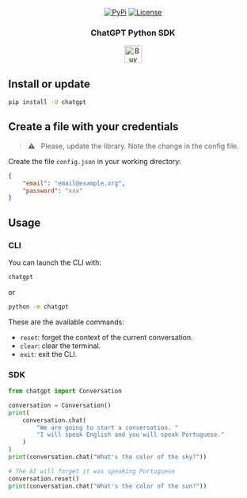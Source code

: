 <p align="center">
    <a href="https://pypi.python.org/pypi/chatgpt/"><img alt="PyPi" src="https://img.shields.io/pypi/v/chatgpt.svg?style=flat-square"></a>
    <a href="https://github.com/labteral/chatgpt-python/blob/master/LICENSE"><img alt="License" src="https://img.shields.io/github/license/labteral/chatgpt-python.svg?style=flat-square"></a>
</p>

<h3 align="center">
    <b>ChatGPT Python SDK</b>
</h3>

<p align="center">
    <a href="https://www.buymeacoffee.com/brunneis" target="_blank"><img src="https://cdn.buymeacoffee.com/buttons/default-orange.png" alt="Buy Me A Coffee" height="35px"></a>
</p>

## Install or update
```bash
pip install -U chatgpt
```


## Create a file with your credentials
> :warning: &nbsp; Please, update the library. Note the change in the config file.

Create the file `config.json` in your working directory: 

```json
{
    "email": "email@example.org",
    "password": "xxx"
}
```


## Usage
### CLI
You can launch the CLI with:
```bash
chatgpt
```
or
```bash
python -m chatgpt
```

These are the available commands:
- `reset`: forget the context of the current conversation.
- `clear`: clear the terminal.
- `exit`: exit the CLI.

### SDK
```python
from chatgpt import Conversation

conversation = Conversation()
print(
    conversation.chat(
        "We are going to start a conversation. "
        "I will speak English and you will speak Portuguese."
    )
)
print(conversation.chat("What's the color of the sky?"))

# The AI will forget it was speaking Portuguese
conversation.reset()
print(conversation.chat("What's the color of the sun?"))
```
